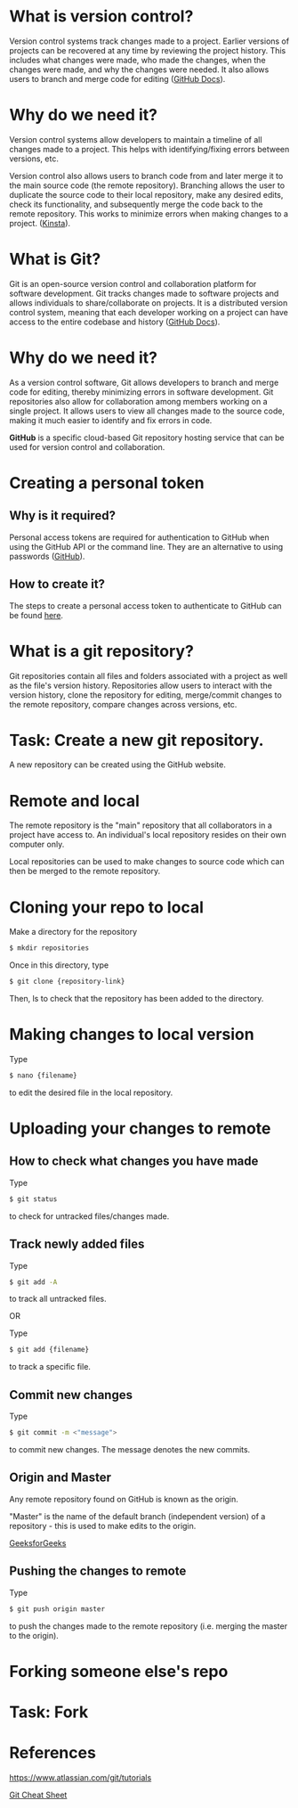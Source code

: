 # What is version control?
Version control systems track changes made to a project. Earlier versions of projects can be recovered at any time by reviewing the project history. This includes what changes were made, who made the changes, when the changes were made, and why the changes were needed. It also allows users to branch and merge code for editing ([GitHub Docs](https://docs.github.com/en/get-started/using-git/about-git)). 

# Why do we need it?
Version control systems allow developers to maintain a timeline of all changes made to a project. This helps with identifying/fixing errors between versions, etc. 

Version control also allows users to branch code from and later merge it to the main source code (the remote repository). Branching allows the user to duplicate the source code to their local repository, make any desired edits, check its functionality, and subsequently merge the code back to the remote repository. This works to minimize errors when making changes to a project.  ([Kinsta](https://kinsta.com/knowledgebase/what-is-github/)). 

# What is Git?
Git is an open-source version control and collaboration platform for software development. Git tracks changes made to software projects and allows individuals to share/collaborate on projects. It is a distributed version control system, meaning that each developer working on a project can have access to the entire codebase and history ([GitHub Docs](https://docs.github.com/en/get-started/using-git/about-git)). 

# Why do we need it?
As a version control software, Git allows developers to branch and merge code for editing, thereby minimizing errors in software development. Git repositories also allow for collaboration among members working on a single project. It allows users to view all changes made to the source code, making it much easier to identify and fix errors in code. 

**GitHub** is a specific cloud-based Git repository hosting service that can be used for version control and collaboration.

# Creating a personal token
## Why is it required?
Personal access tokens are required for authentication to GitHub when using the GitHub API or the command line. They are an alternative to using passwords ([GitHub](https://docs.github.com/en/authentication/keeping-your-account-and-data-secure/creating-a-personal-access-token)).

## How to create it?
The steps to create a personal access token to authenticate to GitHub can be found [here](https://docs.github.com/en/authentication/keeping-your-account-and-data-secure/creating-a-personal-access-token). 

# What is a git repository?
Git repositories contain all files and folders associated with a project as well as the file's version history. Repositories allow users to interact with the version history, clone the repository for editing, merge/commit changes to the remote repository, compare changes across versions, etc. 

# Task: Create a new git repository.
A new repository can be created using the GitHub website. 

# Remote and local
The remote repository is the "main" repository that all collaborators in a project have access to. An individual's local repository resides on their own computer only. 

Local repositories can be used to make changes to source code which can then be merged to the remote repository. 

# Cloning your repo to local
Make a directory for the repository
```bash
$ mkdir repositories
```
Once in this directory, type
```bash
$ git clone {repository-link}
```
Then, ls to check that the repository has been added to the directory. 

# Making changes to local version
Type
```bash
$ nano {filename}
```
to edit the desired file in the local repository. 

# Uploading your changes to remote

## How to check what changes you have made
Type
```bash
$ git status
```
to check for untracked files/changes made.

## Track newly added files
Type 
```bash
$ git add -A
```
to track all untracked files.

OR

Type 
```bash
$ git add {filename}
```
to track a specific file.

## Commit new changes
Type 
```bash
$ git commit -m <"message">
```
to commit new changes. The message denotes the new commits. 

## Origin and Master
Any remote repository found on GitHub is known as the origin. 

"Master" is the name of the default branch (independent version) of a repository - this is used to make edits to the origin. 

[GeeksforGeeks](https://www.geeksforgeeks.org/git-origin-master/)

## Pushing the changes to remote
Type
```bash
$ git push origin master
```
to push the changes made to the remote repository (i.e. merging the master to the origin).

# Forking someone else's repo

# Task: Fork 

# References
https://www.atlassian.com/git/tutorials

[Git Cheat Sheet](https://www.atlassian.com/git/tutorials/atlassian-git-cheatsheet)
